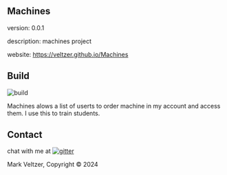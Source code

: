 ## Machines

version: 0.0.1

description: machines project

website: https://veltzer.github.io/Machines

## Build

![build](https://github.com/veltzer/Machines/workflows/build/badge.svg)

Machines alows a list of userts to order machine in my account and access them.
I use this to train students.


## Contact

chat with me at [![gitter](https://badges.gitter.im/Join%20Chat.svg)](https://gitter.im/veltzer/mark.veltzer)

Mark Veltzer, Copyright © 2024
